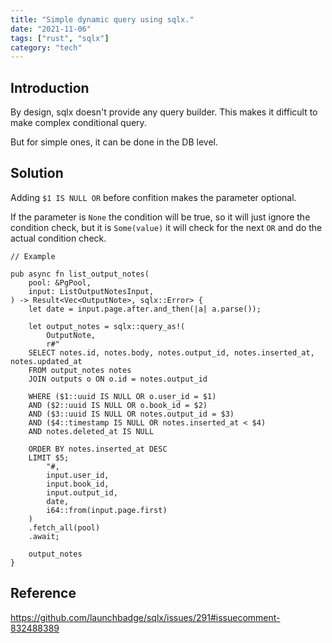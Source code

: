 ```yaml
---
title: "Simple dynamic query using sqlx."
date: "2021-11-06"
tags: ["rust", "sqlx"]
category: "tech"
---
```


## Introduction

By design, sqlx doesn't provide any query builder.
This makes it difficult to make complex conditional query.

But for simple ones, it can be done in the DB level.

## Solution

Adding `$1 IS NULL OR` before confition makes the parameter optional.

If the parameter is `None` the condition will be true, so it will just ignore the condition check,
but it is `Some(value)` it will check for the next `OR` and do the actual condition check.

```rust{16-19}
// Example

pub async fn list_output_notes(
    pool: &PgPool,
    input: ListOutputNotesInput,
) -> Result<Vec<OutputNote>, sqlx::Error> {
    let date = input.page.after.and_then(|a| a.parse());

    let output_notes = sqlx::query_as!(
        OutputNote,
        r#"
    SELECT notes.id, notes.body, notes.output_id, notes.inserted_at, notes.updated_at
    FROM output_notes notes
    JOIN outputs o ON o.id = notes.output_id

    WHERE ($1::uuid IS NULL OR o.user_id = $1)
    AND ($2::uuid IS NULL OR o.book_id = $2)
    AND ($3::uuid IS NULL OR notes.output_id = $3)
    AND ($4::timestamp IS NULL OR notes.inserted_at < $4)
    AND notes.deleted_at IS NULL

    ORDER BY notes.inserted_at DESC
    LIMIT $5;
        "#,
        input.user_id,
        input.book_id,
        input.output_id,
        date,
        i64::from(input.page.first)
    )
    .fetch_all(pool)
    .await;

    output_notes
}
```

## Reference

https://github.com/launchbadge/sqlx/issues/291#issuecomment-832488389
